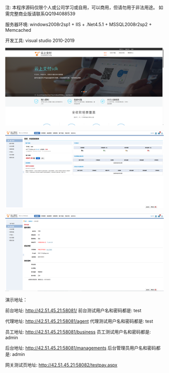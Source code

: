 注: 本程序源码仅限个人或公司学习或自用，可以商用，但请勿用于非法用途。
如需完整商业版请联系QQ194088539

服务器环境: windows2008r2sp1 + IIS + .Net4.5.1 + MSSQL2008r2sp2 + Memcached

开发工具: visual studio 2010-2019

![输入图片说明](img/8.png)

![输入图片说明](img/9.png)

![输入图片说明](img/10.png)

演示地址：

前台地址: http://42.51.45.21:58081/
前台测试用户名和密码都是: test

代理地址: http://42.51.45.21:58081/agent
代理测试用户名和密码都是: test

员工地址: http://42.51.45.21:58081/business
员工测试用户名和密码都是: admin

后台地址: http://42.51.45.21:58081/managements
后台管理员用户名和密码都是: admin

网关测试页地址: http://42.51.45.21:58082/testpay.aspx
